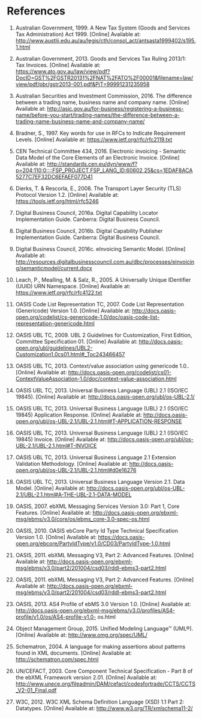 # References 

 1. Australian Government, 1999. A New Tax System (Goods and Services Tax Administration) Act 1999. [Online] Available at: http://www.austlii.edu.au/au/legis/cth/consol_act/antsasta1999402/s195.1.html 
 
 2. Australian Government, 2013. Goods and Services Tax Ruling 2013/1: Tax Invoices. [Online] Available at: https://www.ato.gov.au/law/view/pdf?DocID=GST%2FGSTR20131%2FNAT%2FATO%2F00001&filename=law/view/pdf/pbr/gstr2013-001.pdf&PiT=99991231235958 
 
 3. Australian Securities and Investment Commission, 2016. The difference between a trading name, business name and company name. [Online] Available at: http://asic.gov.au/for-business/registering-a-business-name/before-you-start/trading-names/the-difference-between-a-trading-name-business-name-and-company-name/ 

 4. Bradner, S., 1997. Key words for use in RFCs to Indicate Requirement Levels. [Online] Available at: https://www.ietf.org/rfc/rfc2119.txt 
 
 5. CEN Technical Committee 434, 2016. Electronic invoicing - Semantic Data Model of the Core Elements of an Electronic Invoice. [Online] Available at: http://standards.cen.eu/dyn/www/f?p=204:110:0::::FSP_PROJECT,FSP_LANG_ID:60602,25&cs=1EDAF8ACA5277C7EF32DC6EFAEF077D41 

 6. Dierks, T. & Rescorla, E., 2008. The Transport Layer Security (TLS) Protocol Version 1.2. [Online] Available at: https://tools.ietf.org/html/rfc5246 

 7. Digital Business Council, 2016a. Digital Capability Locator Implementation Guide. Canberra: Digital Business Council. 
 
 8. Digital Business Council, 2016b. Digital Capability Publisher Implementation Guide. Canberra: Digital Business Council. 
 
 9. Digital Business Council, 2016c. eInvoicing Semantic Model. [Online] Available at: http://resources.digitalbusinesscouncil.com.au/dbc/processes/einvoicing/semanticmodel/current.docx 
 
 10. Leach, P., Mealling, M. & Salz, R., 2005. A Universally Unique IDentifier (UUID) URN Namespace. [Online] Available at: https://www.ietf.org/rfc/rfc4122.txt 
 
 11. OASIS Code List Representation TC, 2007. Code List Representation (Genericode) Version 1.0. [Online] Available at: http://docs.oasis-open.org/codelist/cs-genericode-1.0/doc/oasis-code-list-representation-genericode.html 

 12. OASIS UBL TC, 2009. UBL 2 Guidelines for Customization, First Edition, Committee Specification 01. [Online] Available at: http://docs.oasis-open.org/ubl/guidelines/UBL2-Customization1.0cs01.html#_Toc243466457 

 13. OASIS UBL TC, 2013. Context/value association using genericode 1.0.. [Online] Available at: http://docs.oasis-open.org/codelist/cs01-ContextValueAssociation-1.0/doc/context-value-association.html 

 14. OASIS UBL TC, 2013. Universal Business Language (UBL) 2.1 (ISO/IEC 19845). [Online] Available at: http://docs.oasis-open.org/ubl/os-UBL-2.1/ 

 15. OASIS UBL TC, 2013. Universal Business Language (UBL) 2.1 (ISO/IEC 19845) Application Response. [Online] Available at: http://docs.oasis-open.org/ubl/os-UBL-2.1/UBL-2.1.html#T-APPLICATION-RESPONSE 

 16. OASIS UBL TC, 2013. Universal Business Language (UBL) 2.1 (ISO/IEC 19845) Invoice. [Online] Available at: http://docs.oasis-open.org/ubl/os-UBL-2.1/UBL-2.1.html#T-INVOICE 

 17. OASIS UBL TC, 2013. Universal Business Language 2.1 Extension Validation Methodology. [Online] Available at: http://docs.oasis-open.org/ubl/os-UBL-2.1/UBL-2.1.html#d0e16276 

 18. OASIS UBL TC, 2013. Universal Business Language Version 2.1. Data Model. [Online] Available at: http://docs.oasis-open.org/ubl/os-UBL-2.1/UBL-2.1.html#A-THE-UBL-2.1-DATA-MODEL 

 19. OASIS, 2007. ebXML Messaging Services Version 3.0: Part 1, Core Features. [Online] Available at: http://docs.oasis-open.org/ebxml-msg/ebms/v3.0/core/os/ebms_core-3.0-spec-os.html 

 20. OASIS, 2010. OASIS ebCore Party Id Type Technical Specification Version 1.0. [Online] Available at: https://docs.oasis-open.org/ebcore/PartyIdType/v1.0/CD03/PartyIdType-1.0.html 

 21. OASIS, 2011. ebXML Messaging V3, Part 2: Advanced Features. [Online] Available at: http://docs.oasis-open.org/ebxml-msg/ebms/v3.0/part2/201004/csd03/rddl-ebms3-part2.html 

 22. OASIS, 2011. ebXML Messaging V3, Part 2: Advanced Features. [Online] Available at: http://docs.oasis-open.org/ebxml-msg/ebms/v3.0/part2/201004/csd03/rddl-ebms3-part2.html 

 23. OASIS, 2013. AS4 Profile of ebMS 3.0 Version 1.0. [Online] Available at: http://docs.oasis-open.org/ebxml-msg/ebms/v3.0/profiles/AS4-profile/v1.0/os/AS4-profile-v1.0- os.html 

 24. Object Management Group, 2015. Unified Modeling Language™ (UML®). [Online] Available at: http://www.omg.org/spec/UML/ 
 
 25. Schematron, 2004. A language for making assertions about patterns found in XML documents. [Online] Available at: http://schematron.com/spec.html 

 26. UN/CEFACT, 2003. Core Component Technical Specification - Part 8 of the ebXML Framework version 2.01. [Online] Available at: http://www.unece.org/fileadmin/DAM/cefact/codesfortrade/CCTS/CCTS_V2-01_Final.pdf 

 27. W3C, 2012. W3C XML Schema Definition Language (XSD) 1.1 Part 2: Datatypes. [Online] Available at: http://www.w3.org/TR/xmlschema11-2/ 
